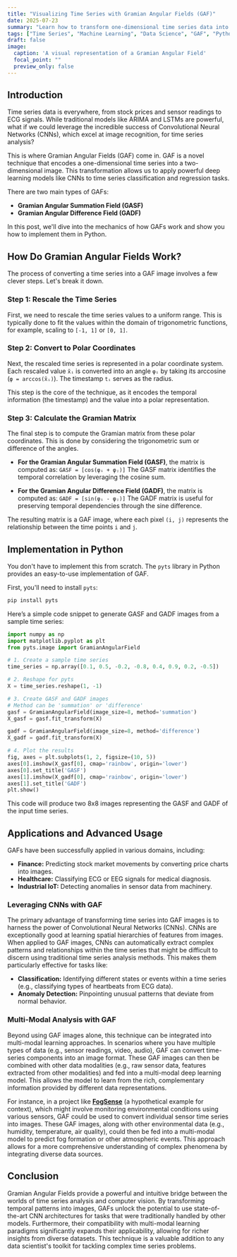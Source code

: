 ```yaml
---
title: "Visualizing Time Series with Gramian Angular Fields (GAF)"
date: 2025-07-23
summary: "Learn how to transform one-dimensional time series data into images using Gramian Angular Fields (GAF) to leverage the power of Convolutional Neural Networks (CNNs) for time series classification."
tags: ["Time Series", "Machine Learning", "Data Science", "GAF", "Python"]
draft: false
image:
  caption: 'A visual representation of a Gramian Angular Field'
  focal_point: ""
  preview_only: false
---
```


## Introduction

Time series data is everywhere, from stock prices and sensor readings to ECG signals. While traditional models like ARIMA and LSTMs are powerful, what if we could leverage the incredible success of Convolutional Neural Networks (CNNs), which excel at image recognition, for time series analysis?

This is where Gramian Angular Fields (GAF) come in. GAF is a novel technique that encodes a one-dimensional time series into a two-dimensional image. This transformation allows us to apply powerful deep learning models like CNNs to time series classification and regression tasks.

There are two main types of GAFs:
-   **Gramian Angular Summation Field (GASF)**
-   **Gramian Angular Difference Field (GADF)**

In this post, we'll dive into the mechanics of how GAFs work and show you how to implement them in Python.

## How Do Gramian Angular Fields Work?

The process of converting a time series into a GAF image involves a few clever steps. Let's break it down.

### Step 1: Rescale the Time Series

First, we need to rescale the time series values to a uniform range. This is typically done to fit the values within the domain of trigonometric functions, for example, scaling to `[-1, 1]` or `[0, 1]`.

### Step 2: Convert to Polar Coordinates

Next, the rescaled time series is represented in a polar coordinate system. Each rescaled value `x̃ᵢ` is converted into an angle `φᵢ` by taking its arccosine (`φ = arccos(x̃ᵢ)`). The timestamp `tᵢ` serves as the radius.

This step is the core of the technique, as it encodes the temporal information (the timestamp) and the value into a polar representation.

### Step 3: Calculate the Gramian Matrix

The final step is to compute the Gramian matrix from these polar coordinates. This is done by considering the trigonometric sum or difference of the angles.

-   **For the Gramian Angular Summation Field (GASF)**, the matrix is computed as:
    `GASF = [cos(φᵢ + φⱼ)]`
    The GASF matrix identifies the temporal correlation by leveraging the cosine sum.

-   **For the Gramian Angular Difference Field (GADF)**, the matrix is computed as:
    `GADF = [sin(φᵢ - φⱼ)]`
    The GADF matrix is useful for preserving temporal dependencies through the sine difference.

The resulting matrix is a GAF image, where each pixel `(i, j)` represents the relationship between the time points `i` and `j`.

## Implementation in Python

You don't have to implement this from scratch. The `pyts` library in Python provides an easy-to-use implementation of GAF.

First, you'll need to install `pyts`:
```bash
pip install pyts
```

Here’s a simple code snippet to generate GASF and GADF images from a sample time series:

```python
import numpy as np
import matplotlib.pyplot as plt
from pyts.image import GramianAngularField

# 1. Create a sample time series
time_series = np.array([0.1, 0.5, -0.2, -0.8, 0.4, 0.9, 0.2, -0.5])

# 2. Reshape for pyts
X = time_series.reshape(1, -1)

# 3. Create GASF and GADF images
# Method can be 'summation' or 'difference'
gasf = GramianAngularField(image_size=8, method='summation')
X_gasf = gasf.fit_transform(X)

gadf = GramianAngularField(image_size=8, method='difference')
X_gadf = gadf.fit_transform(X)

# 4. Plot the results
fig, axes = plt.subplots(1, 2, figsize=(10, 5))
axes[0].imshow(X_gasf[0], cmap='rainbow', origin='lower')
axes[0].set_title('GASF')
axes[1].imshow(X_gadf[0], cmap='rainbow', origin='lower')
axes[1].set_title('GADF')
plt.show()
```

This code will produce two 8x8 images representing the GASF and GADF of the input time series.

## Applications and Advanced Usage

GAFs have been successfully applied in various domains, including:
-   **Finance:** Predicting stock market movements by converting price charts into images.
-   **Healthcare:** Classifying ECG or EEG signals for medical diagnosis.
-   **Industrial IoT:** Detecting anomalies in sensor data from machinery.

### Leveraging CNNs with GAF

The primary advantage of transforming time series into GAF images is to harness the power of Convolutional Neural Networks (CNNs). CNNs are exceptionally good at learning spatial hierarchies of features from images. When applied to GAF images, CNNs can automatically extract complex patterns and relationships within the time series that might be difficult to discern using traditional time series analysis methods. This makes them particularly effective for tasks like:
-   **Classification:** Identifying different states or events within a time series (e.g., classifying types of heartbeats from ECG data).
-   **Anomaly Detection:** Pinpointing unusual patterns that deviate from normal behavior.

### Multi-Modal Analysis with GAF

Beyond using GAF images alone, this technique can be integrated into multi-modal learning approaches. In scenarios where you have multiple types of data (e.g., sensor readings, video, audio), GAF can convert time-series components into an image format. These GAF images can then be combined with other data modalities (e.g., raw sensor data, features extracted from other modalities) and fed into a multi-modal deep learning model. This allows the model to learn from the rich, complementary information provided by different data representations.

For instance, in a project like **[FogSense](https://hridoy100.github.io/FOGSense/)** (a hypothetical example for context), which might involve monitoring environmental conditions using various sensors, GAF could be used to convert individual sensor time series into images. These GAF images, along with other environmental data (e.g., humidity, temperature, air quality), could then be fed into a multi-modal model to predict fog formation or other atmospheric events. This approach allows for a more comprehensive understanding of complex phenomena by integrating diverse data sources.

## Conclusion

Gramian Angular Fields provide a powerful and intuitive bridge between the worlds of time series analysis and computer vision. By transforming temporal patterns into images, GAFs unlock the potential to use state-of-the-art CNN architectures for tasks that were traditionally handled by other models. Furthermore, their compatibility with multi-modal learning paradigms significantly expands their applicability, allowing for richer insights from diverse datasets. This technique is a valuable addition to any data scientist's toolkit for tackling complex time series problems.
